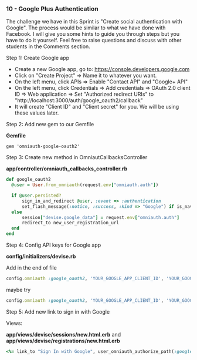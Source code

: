 ### 10 - Google Plus Authentication

The challenge we have in this Sprint is "Create social authentication with Google". The process would be similar to what we have done with Facebook. I will give you some hints to guide you through steps but you have to do it yourself. Feel free to raise questions and discuss with other students in the Comments section.

Step 1: Create Google app

- Create a new Google app, go to: https://console.developers.google.com
- Click on "Create Project" => Name it to whatever you want.
- On the left menu, click APIs => Enable "Contact API" and "Google+ API"
- On the left menu, click Credentials => Add credentials => OAuth 2.0 client ID => Web application => Set "Authorized redirect URIs" to "http://localhost:3000/auth/google_oauth2/callback"
- It will create "Client ID" and "Client secret" for you. We will be using these values later.

Step 2: Add new gem to our Gemfile

**Gemfile**

    gem 'omniauth-google-oauth2'

Step 3: Create new method in OmniautCallbacksController

**app/controller/omniauth_callbacks_controller.rb**

```ruby
def google_oauth2
  @user = User.from_omniauth(request.env["omniauth.auth"])    

  if @user.persisted?
      sign_in_and_redirect @user, :event => :authentication
      set_flash_message(:notice, :success, :kind => "Google") if is_navigational_format?
  else
      session["devise.google_data"] = request.env["omniauth.auth"]
      redirect_to new_user_registration_url
  end
end
```

Step 4: Config API keys for Google app

**config/initializers/devise.rb**

Add in the end of file

```ruby
config.omniauth :google_oauth2, 'YOUR_GOOGLE_APP_CLIENT_ID', 'YOUR_GOOGLE_APP_CLIENT_SECRET'
```

maybe try

```ruby
config.omniauth :google_oauth2, 'YOUR_GOOGLE_APP_CLIENT_ID', 'YOUR_GOOGLE_APP_CLIENT_SECRET', scope: 'email', info_fields: 'email, name'
```

Step 5: Add new link to sign in with Google

Views:

**app/views/devise/sessions/new.html.erb**
and
**app/views/devise/registrations/new.html.erb**


```ruby
<%= link_to "Sign In with Google", user_omniauth_authorize_path(:google_oauth2), class: "btn btn-primary" %>
```
